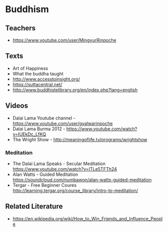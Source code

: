 # Buddhism
## Teachers
- https://www.youtube.com/user/MingyurRinpoche

## Texts
- Art of Happiness
- What the buddha taught
- http://www.accesstoinsight.org/
- https://suttacentral.net/
- http://www.buddhistelibrary.org/en/index.php?lang=english

## Videos
- Dalai Lama Youtube channel - https://www.youtube.com/user/gyalwarinpoche
- Dalai Lama Burma 2012 - https://www.youtube.com/watch?v=IUEkDc_LfKQ
- The Wright Show - http://meaningoflife.tv/programs/wrightshow
### Meditation
- The Dalai Lama Speaks - Secular Meditation https://www.youtube.com/watch?v=lTLe5TFTh24
- Alan Watts - Guided Meditation https://soundcloud.com/numbawon/alan-watts-guided-meditation
- Tergar - Free Beginner Coures http://learning.tergar.org/course_library/intro-to-meditation/

## Related Literature
- https://en.wikipedia.org/wiki/How_to_Win_Friends_and_Influence_People
